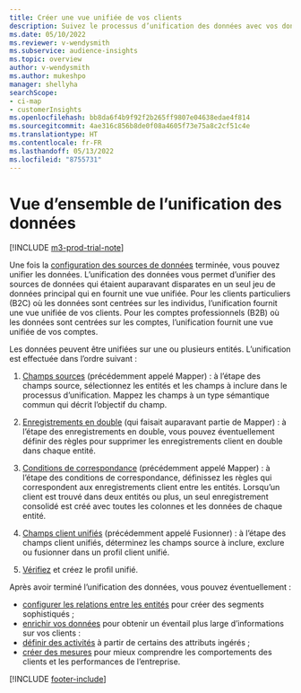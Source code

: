 ```yaml
---
title: Créer une vue unifiée de vos clients
description: Suivez le processus d’unification des données avec vos données pour créer un seul jeu de données des profils client unifiés.
ms.date: 05/10/2022
ms.reviewer: v-wendysmith
ms.subservice: audience-insights
ms.topic: overview
author: v-wendysmith
ms.author: mukeshpo
manager: shellyha
searchScope:
- ci-map
- customerInsights
ms.openlocfilehash: bb8da6f4b9f92f2b265ff9807e04638edae4f814
ms.sourcegitcommit: 4ae316c856b8de0f08a4605f73e75a8c2cf51c4e
ms.translationtype: HT
ms.contentlocale: fr-FR
ms.lasthandoff: 05/13/2022
ms.locfileid: "8755731"
---
```

# <a name="data-unification-overview"></a>Vue d’ensemble de l’unification des données

[!INCLUDE [m3-prod-trial-note](includes/m3-prod-trial-note.md)]

Une fois la [configuration des sources de données](data-sources.md) terminée, vous pouvez unifier les données. L’unification des données vous permet d’unifier des sources de données qui étaient auparavant disparates en un seul jeu de données principal qui en fournit une vue unifiée. Pour les clients particuliers (B2C) où les données sont centrées sur les individus, l’unification fournit une vue unifiée de vos clients. Pour les comptes professionnels (B2B) où les données sont centrées sur les comptes, l’unification fournit une vue unifiée de vos comptes.

Les données peuvent être unifiées sur une ou plusieurs entités. L’unification est effectuée dans l’ordre suivant :

1. [Champs sources](map-entities.md) (précédemment appelé Mapper) : à l’étape des champs source, sélectionnez les entités et les champs à inclure dans le processus d’unification. Mappez les champs à un type sémantique commun qui décrit l’objectif du champ.

1. [Enregistrements en double](remove-duplicates.md) (qui faisait auparavant partie de Mapper) : à l’étape des enregistrements en double, vous pouvez éventuellement définir des règles pour supprimer les enregistrements client en double dans chaque entité.

1. [Conditions de correspondance](match-entities.md) (précédemment appelé Mapper) : à l’étape des conditions de correspondance, définissez les règles qui correspondent aux enregistrements client entre les entités. Lorsqu’un client est trouvé dans deux entités ou plus, un seul enregistrement consolidé est créé avec toutes les colonnes et les données de chaque entité.

1. [Champs client unifiés](merge-entities.md) (précédemment appelé Fusionner) : à l’étape des champs client unifiés, déterminez les champs source à inclure, exclure ou fusionner dans un profil client unifié.  

1. [Vérifiez](review-unification.md) et créez le profil unifié.

Après avoir terminé l’unification des données, vous pouvez éventuellement :

- [configurer les relations entre les entités](relationships.md) pour créer des segments sophistiqués ;
- [enrichir vos données](enrichment-hub.md) pour obtenir un éventail plus large d’informations sur vos clients :
- [définir des activités](activities.md) à partir de certains des attributs ingérés ;
- [créer des mesures](measures.md) pour mieux comprendre les comportements des clients et les performances de l’entreprise.

[!INCLUDE [footer-include](includes/footer-banner.md)]
